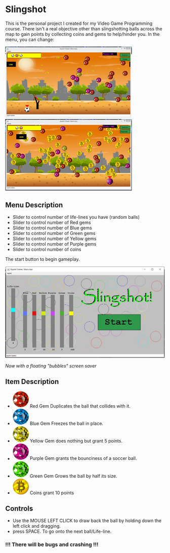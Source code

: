 # Slingshot

This is the personal project I created for my Video Game Programming course.
There isn't a real objective other than slingshotting balls across the map to gain points by collecting coins and gems to help/hinder you. In the menu, you can change:

<img src="screenshots/GamePlayScreenShot1.png" alt="Game Play Screenshot" width="400" float="left" >
<img src="screenshots/GamePlayScreenShot2.png" alt="Game Play Screenshot" width="400" float="clear">


## Menu Description

- Slider to control number of life-lines you have (random balls)
- Slider to control number of Red gems
- Slider to control number of Blue gems
- Slider to control number of Green gems
- Slider to control number of Yellow gems
- Slider to control number of Purple gems
- Slider to control number of coins

The start button to begin gameplay.

<img src="screenshots/menuScreenShot.png" alt="Main Menu Screenshot" width="600">

*Now with a floating "bubbles" screen saver*


## Item Description

- <img src="resource/gem1.png" alt="Red Gem" width="50" > Red Gem Duplicates the ball that collides with it.
- <img src="resource/gem5.png" alt="Blue Gem" width="50"> Blue Gem Freezes the ball in place.
- <img src="resource/gem3.png" alt="Yellow Gem" width="50" > Yellow Gem does nothing but grant 5 points.
- <img src="resource/gem4.png" alt="Purple Gem" width="50" > Purple Gem grants the bounciness of a soccer ball.
- <img src="resource/gem2.png" alt="Green Gem" width="50" > Green Gem Grows the ball by half its size.
- <img src="resource/bitcoin.gif" alt="The coin" width="50" > Coins grant 10 points



## Controls

- Use the MOUSE LEFT CLICK to draw back the ball by holding down the left click and dragging.
- press SPACE. To go onto the next ball/Life-line.

### !!! There will be bugs and crashing !!!
